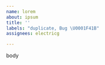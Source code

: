 ```yaml
---
name: lorem
about: ipsum
title: ''
labels: "duplicate, Bug \U0001F41B"
assignees: electricg

---
```

   

 
 body



